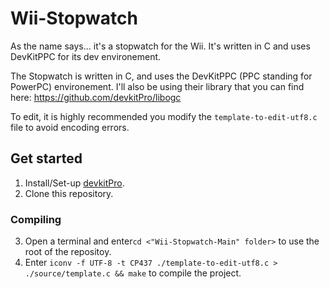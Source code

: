 # Wii-Stopwatch
As the name says... it's a stopwatch for the Wii. It's written in C and uses DevKitPPC for its dev environement.

The Stopwatch is written in C, and uses the DevKitPPC (PPC standing for PowerPC) environement. I'll also be using their library that you can find here: https://github.com/devkitPro/libogc

To edit, it is highly recommended you modify the `template-to-edit-utf8.c` file to avoid encoding errors.

## Get started
1. Install/Set-up [devkitPro](https://devkitpro.org/wiki/devkitPro_pacman#Customising_Existing_Pacman_Install).
2. Clone this repository.

### Compiling
3. Open a terminal and enter`cd <"Wii-Stopwatch-Main" folder>` to use the root of the repositoy.
4. Enter `iconv -f UTF-8 -t CP437 ./template-to-edit-utf8.c > ./source/template.c && make` to compile the project.
